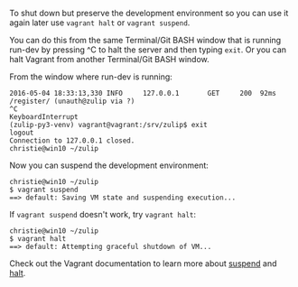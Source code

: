 To shut down but preserve the development environment so you can use
it again later use `vagrant halt` or `vagrant suspend`.

You can do this from the same Terminal/Git BASH window that is running
run-dev by pressing ^C to halt the server and then typing `exit`. Or you
can halt Vagrant from another Terminal/Git BASH window.

From the window where run-dev is running:

```console
2016-05-04 18:33:13,330 INFO     127.0.0.1       GET     200  92ms /register/ (unauth@zulip via ?)
^C
KeyboardInterrupt
(zulip-py3-venv) vagrant@vagrant:/srv/zulip$ exit
logout
Connection to 127.0.0.1 closed.
christie@win10 ~/zulip
```

Now you can suspend the development environment:

```console
christie@win10 ~/zulip
$ vagrant suspend
==> default: Saving VM state and suspending execution...
```

If `vagrant suspend` doesn't work, try `vagrant halt`:

```console
christie@win10 ~/zulip
$ vagrant halt
==> default: Attempting graceful shutdown of VM...
```

Check out the Vagrant documentation to learn more about
[suspend](https://www.vagrantup.com/docs/cli/suspend.html) and
[halt](https://www.vagrantup.com/docs/cli/halt.html).
